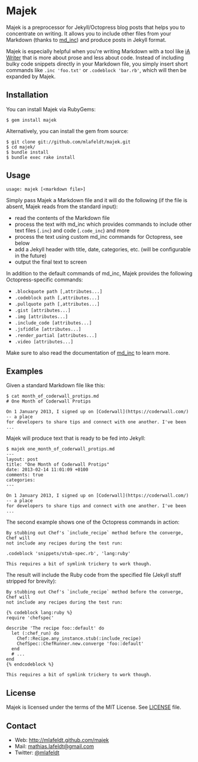 Majek
=====

Majek is a preprocessor for Jekyll/Octopress blog posts that helps you to
concentrate on writing. It allows you to include other files from your Markdown
(thanks to [md_inc]) and produce posts in Jekyll format.

Majek is especially helpful when you're writing Markdown with a tool like
[iA Writer] that is more about prose and less about code. Instead of including
bulky code snippets directly in your Markdown file, you simply insert short
commands like `.inc 'foo.txt'` or `.codeblock 'bar.rb'`, which will then be
expanded by Majek.


Installation
------------

You can install Majek via RubyGems:

    $ gem install majek

Alternatively, you can install the gem from source:

    $ git clone git://github.com/mlafeldt/majek.git
    $ cd majek/
    $ bundle install
    $ bundle exec rake install


Usage
-----

    usage: majek [<markdown file>]

Simply pass Majek a Markdown file and it will do the following (if the file is
absent, Majek reads from the standard input):

- read the contents of the Markdown file
- process the text with md_inc which provides commands to include other text
  files (`.inc`) and code (`.code_inc`) and more
- process the text using custom md_inc commands for Octopress, see below
- add a Jekyll header with title, date, categories, etc. (will be configurable
  in the future)
- output the final text to screen

In addition to the default commands of md_inc, Majek provides the following
Octopress-specific commands:

- `.blockquote path [,attributes...]`
- `.codeblock path [,attributes...]`
- `.pullquote path [,attributes...]`
- `.gist [attributes...]`
- `.img [attributes...]`
- `.include_code [attributes...]`
- `.jsfiddle [attributes...]`
- `.render_partial [attributes...]`
- `.video [attributes...]`

Make sure to also read the documentation of [md_inc] to learn more.


Examples
--------

Given a standard Markdown file like this:

```
$ cat month_of_coderwall_protips.md
# One Month of Coderwall Protips

On 1 January 2013, I signed up on [Coderwall](https://coderwall.com/) -- a place
for developers to share tips and connect with one another. I've been ...
```

Majek will produce text that is ready to be fed into Jekyll:

```
$ majek one_month_of_coderwall_protips.md
---
layout: post
title: "One Month of Coderwall Protips"
date: 2013-02-14 11:01:09 +0100
comments: true
categories:
---

On 1 January 2013, I signed up on [Coderwall](https://coderwall.com/) -- a place
for developers to share tips and connect with one another. I've been ...
```

The second example shows one of the Octopress commands in action:

```
By stubbing out Chef's `include_recipe` method before the converge, Chef will
not include any recipes during the test run:

.codeblock 'snippets/stub-spec.rb', 'lang:ruby'

This requires a bit of symlink trickery to work though.
```

The result will include the Ruby code from the specified file (Jekyll stuff
stripped for brevity):

```
By stubbing out Chef's `include_recipe` method before the converge, Chef will
not include any recipes during the test run:

{% codeblock lang:ruby %}
require 'chefspec'

describe 'The recipe foo::default' do
  let (:chef_run) do
    Chef::Recipe.any_instance.stub(:include_recipe)
    ChefSpec::ChefRunner.new.converge 'foo::default'
  end
  # ...
end
{% endcodeblock %}

This requires a bit of symlink trickery to work though.
```


License
-------

Majek is licensed under the terms of the MIT License. See [LICENSE] file.


Contact
-------

* Web: <http://mlafeldt.github.com/majek>
* Mail: <mathias.lafeldt@gmail.com>
* Twitter: [@mlafeldt](https://twitter.com/mlafeldt)


[LICENSE]: https://github.com/mlafeldt/majek/blob/master/LICENSE
[iA Writer]: http://www.iawriter.com/
[md_inc]: https://github.com/russolsen/md_inc
